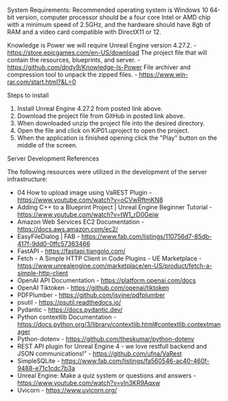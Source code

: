 System Requirements: Recommended operating system is Windows 10 64-bit version,  computer processor should be a four core Intel or AMD chip with a minimum speed of 2.5GHz, and the hardware should have 8gb of RAM and a video card compatible with DirectX11 or 12.

Knowledge is Power we will require Unreal Engine version 4.27.2. - https://store.epicgames.com/en-US/download
The project file that will contain the resources, blueprints, and server.  - https://github.com/dndy9/Knowledge-Is-Power
File archiver and compression tool to unpack the zipped files. - https://www.win-rar.com/start.html?&L=0


Steps to install 

1. Install Unreal Engine 4.27.2 from posted link above. 
2. Download the project file from GitHub in posted link above. 
3. When downloaded unzip the project file into the desired directory.
4. Open the file and click on KiP01.uproject to open the project. 
5. When the application is finished opening click the "Play" button on the middle of the screen. 

Server Development References

The following resources were utilized in the development of the server infrastructure:

- 04 How to upload image using VaREST Plugin - https://www.youtube.com/watch?v=oCVwRftmKN8
- Adding C++ to a Blueprint Project | Unreal Engine Beginner Tutorial - https://www.youtube.com/watch?v=tW1_rD0Geiw
- Amazon Web Services EC2 Documentation - https://docs.aws.amazon.com/ec2/
- EasyFileDialog | FAB - https://www.fab.com/listings/110756d7-85db-417f-9dd0-0ffc57363466
- FastAPI - https://fastapi.tiangolo.com/
- Fetch - A Simple HTTP Client in Code Plugins - UE Marketplace - https://www.unrealengine.com/marketplace/en-US/product/fetch-a-simple-http-client
- OpenAI API Documentation - https://platform.openai.com/docs
- OpenAI Tiktoken - https://github.com/openai/tiktoken
- PDFPlumber - https://github.com/jsvine/pdfplumber
- psutil - https://psutil.readthedocs.io/
- Pydantic - https://docs.pydantic.dev/
- Python contextlib Documentation - https://docs.python.org/3/library/contextlib.html#contextlib.contextmanager
- Python-dotenv - https://github.com/theskumar/python-dotenv
- REST API plugin for Unreal Engine 4 - we love restfull backend and JSON communications!” - https://github.com/ufna/VaRest
- SimpleSQLite - https://www.fab.com/listings/fa560546-ac40-460f-9488-e71c1cdc7b3a
- Unreal Engine: Make a quiz system or questions and answers - https://www.youtube.com/watch?v=vln3KR9Aqxw
- Uvicorn - https://www.uvicorn.org/

